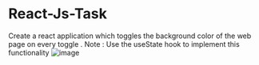 # React-Js-Task
Create a react application which toggles the background color of the web page on every toggle .
Note : Use the useState hook to implement this functionality
![image](https://github.com/Anub11/React-Js-Task/assets/68216634/c4b8e271-5d57-48c7-8e58-d51f1deadcf4)
